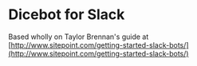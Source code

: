 # Dicebot for Slack

Based wholly on Taylor Brennan's guide at [http://www.sitepoint.com/getting-started-slack-bots/](http://www.sitepoint.com/getting-started-slack-bots/)
